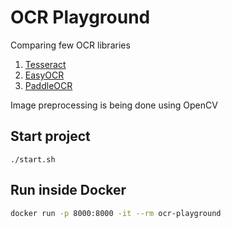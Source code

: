 # OCR Playground

Comparing few OCR libraries
1. [Tesseract](https://github.com/sirfz/tesserocr)
2. [EasyOCR](https://github.com/JaidedAI/EasyOCR)
3. [PaddleOCR](https://github.com/PaddlePaddle/PaddleOCR)

Image preprocessing is being done using OpenCV
## Start project

```shell
./start.sh
```

## Run inside Docker

```bash
docker run -p 8000:8000 -it --rm ocr-playground
```
